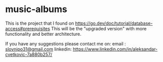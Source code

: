 # music-albums
This is the project that I found on https://go.dev/doc/tutorial/database-access#prerequisites
This will be the "upgraded version" with more functionality and better architecture.

If you have any suggestions please contact me on:
email : slovnipo31@gmail.com
linkedin: https://www.linkedin.com/in/aleksandar-cvetkovic-7a880b257/
